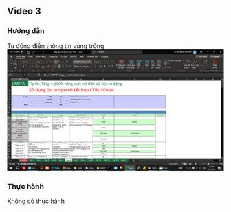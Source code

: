 ## Video 3

### Hướng dẫn
Tự động điền thông tin vùng trống
![alt text](Video3/HuongDan/image.png)
### Thực hành
Không có thực hành